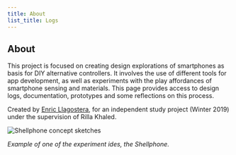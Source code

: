 ```yaml
---
title: About
list_title: Logs
---
```


## About

This project is focused on creating design explorations of smartphones as basis for DIY alternative controllers. It involves the use of different tools for app development, as well as experiments with the play affordances of smartphone sensing and materials. This page provides access to design logs, documentation, prototypes and some reflections on this process.

Created by [Enric Llagostera](http://enric.llagostera.com.br), for an independent study project (Winter 2019) under the supervision of Rilla Khaled.

![Shellphone concept sketches]({{site.baseurl}}/images/shellphone.jpg)

*Example of one of the experiment ides, the Shellphone.*